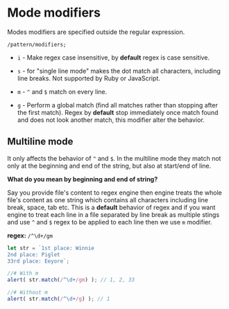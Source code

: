 # Mode modifiers

Modes modifiers are specified outside the regular expression.

```
/pattern/modifiers;
```

* `i` - Make regex case insensitive, by **default** regex is case sensitive.

* `s` - for "single line mode" makes the dot match all characters, including line breaks. Not supported by Ruby or JavaScript.

* `m` - `^` and `$` match on every line.

* `g` - Perform a global match (find all matches rather than stopping after the first match). Regex by **default** stop immediately once match found and does not look another match, this modifier alter the behavior.

## Multiline mode

It only affects the behavior of `^` and `$`. In the multiline mode they match not only at the beginning and end of the string, but also at start/end of line.

**What do you mean by beginning and end of string?**

Say you provide file's content to regex engine then engine treats the whole file's content as one string which contains all characters including line break, space, tab etc. This is a **default** behavior of regex and if you want engine to treat each line in a file separated by line break as multiple stings and use `^` and `$` regex to be applied to each line then we use `m` modifier.

**regex:** `/^\d+/gm`

```js
let str = `1st place: Winnie
2nd place: Piglet
33rd place: Eeyore`;

//# With m
alert( str.match(/^\d+/gm) ); // 1, 2, 33

//# Without m
alert( str.match(/^\d+/g) ); // 1
```
